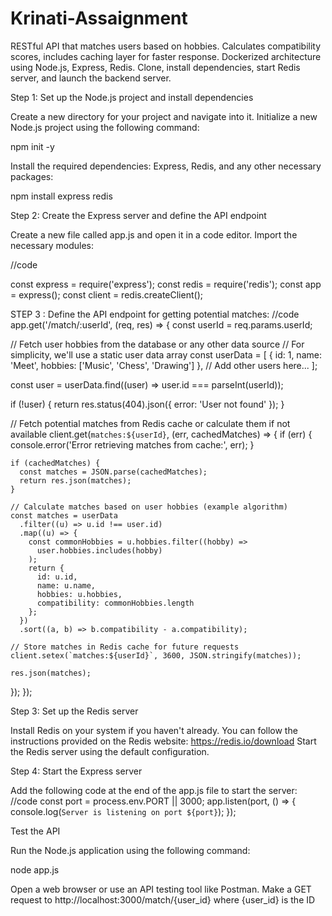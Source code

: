 # Krinati-Assaignment
RESTful API that matches users based on hobbies. Calculates compatibility scores, includes caching layer for faster response. Dockerized architecture using Node.js, Express, Redis. Clone, install dependencies, start Redis server, and launch the backend server.


 Step 1: Set up the Node.js project and install dependencies

Create a new directory for your project and navigate into it.
Initialize a new Node.js project using the following command:

npm init -y


Install the required dependencies: Express, Redis, and any other necessary packages:

npm install express redis

Step 2: Create the Express server and define the API endpoint

Create a new file called app.js and open it in a code editor.
Import the necessary modules:

//code

const express = require('express');
const redis = require('redis');
const app = express();
const client = redis.createClient();


STEP 3 : Define the API endpoint for getting potential matches:
//code
app.get('/match/:userId', (req, res) => {
  const userId = req.params.userId;

  // Fetch user hobbies from the database or any other data source
  // For simplicity, we'll use a static user data array
  const userData = [
    {
      id: 1,
      name: 'Meet',
      hobbies: ['Music', 'Chess', 'Drawing']
    },
    // Add other users here...
  ];

  const user = userData.find((user) => user.id === parseInt(userId));

  if (!user) {
    return res.status(404).json({ error: 'User not found' });
  }

  // Fetch potential matches from Redis cache or calculate them if not available
  client.get(`matches:${userId}`, (err, cachedMatches) => {
    if (err) {
      console.error('Error retrieving matches from cache:', err);
    }

    if (cachedMatches) {
      const matches = JSON.parse(cachedMatches);
      return res.json(matches);
    }

    // Calculate matches based on user hobbies (example algorithm)
    const matches = userData
      .filter((u) => u.id !== user.id)
      .map((u) => {
        const commonHobbies = u.hobbies.filter((hobby) =>
          user.hobbies.includes(hobby)
        );
        return {
          id: u.id,
          name: u.name,
          hobbies: u.hobbies,
          compatibility: commonHobbies.length
        };
      })
      .sort((a, b) => b.compatibility - a.compatibility);

    // Store matches in Redis cache for future requests
    client.setex(`matches:${userId}`, 3600, JSON.stringify(matches));

    res.json(matches);
  });
});

Step 3: Set up the Redis server

Install Redis on your system if you haven't already. You can follow the instructions provided on the Redis website: https://redis.io/download
Start the Redis server using the default configuration.

Step 4: Start the Express server

Add the following code at the end of the app.js file to start the server:
//code
const port = process.env.PORT || 3000;
app.listen(port, () => {
  console.log(`Server is listening on port ${port}`);
});

Test the API

Run the Node.js application using the following command:

node app.js

Open a web browser or use an API testing tool like Postman.
Make a GET request to http://localhost:3000/match/{user_id} where {user_id} is the ID
